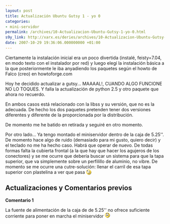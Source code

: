```yaml
---
layout: post
title: Actualización Ubuntu Gutsy 1 - yo 0
categories:
- mini-servidor
permalink: /archives/10-Actualizacion-Ubuntu-Gutsy-1-yo-0.html
s9y_link: http://xarx.es/deries/archives/10-Actualizacion-Ubuntu-Gutsy-1-yo-0.html
date: 2007-10-29 19:36:06.000000000 +01:00
---
```

Ciertamente la instalación inicial era un poco divertida (instalé, feisty=7.04, en modo texto con el instalador por red) y luego elegí la instalación básica a la que posteriormente le iba anyadiendo los paquetes según el howto de Falco (creo) en howtoforge.com<p>Hoy he decidido actualizar a gutsy... MAAAAL!, CUANDO ALGO FUNCIONE NO LO TOQUES. Y falla la actualización de python 2.5 y otro paquete que ahora no recuerdo.</p><p>En ambos casos está relacionado con la libss y su versión, que no es la adecuada. De hecho los dos paquetes pretenden tener dos versiones diferentes y diferente de la proporcionada por la distribución.</p><p>De momento me he batido en retirada y seguiré en otro momento.</p><p>Por otro lado... Ya tengo montado el miniservidor dentro de la caja de 5.25''. De momento hace algo de ruido (demasiado para mi gusto, quiero decir) y el teclado no me ha hecho caso. Habrá que operar de nuevo. De todas formas falta la cubierta frontal (a la que hay que hacer los agujeros de los conectores) y se me ocurre que debería buscar un sistema para que la tapa superior, que va simplemente sobre un perfilillo de aluminio, no vibre. De momento se me ocurre una cutre-solución: llenar el carril de esa tapa superior con plastelina a ver que pasa <img src="/images/wink.png" alt=";-)" style="display: inline; vertical-align: bottom;" class="emoticon" /></p>

Actualizaciones y Comentarios previos
--------------------------------------

**Comentario 1**

La fuente de alimentación de la caja de de 5.25'' no ofrece suficiente corriente para poner en marcha el miniservidor ![:-(](/images/sad.png)
